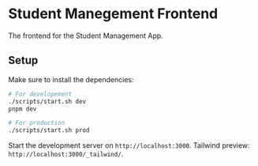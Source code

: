 # Student Manegement Frontend

The frontend for the Student Management App.

## Setup

Make sure to install the dependencies:

```bash
# For developement
./scripts/start.sh dev
pnpm dev

# For production
./scripts/start.sh prod
```

Start the development server on `http://localhost:3000`.
Tailwind preview: `http://localhost:3000/_tailwind/`.